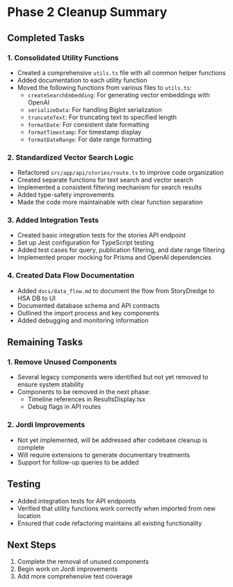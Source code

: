 # Phase 2 Cleanup Summary

## Completed Tasks

### 1. Consolidated Utility Functions

- Created a comprehensive `utils.ts` file with all common helper functions
- Added documentation to each utility function
- Moved the following functions from various files to `utils.ts`:
  - `createSearchEmbedding`: For generating vector embeddings with OpenAI
  - `serializeData`: For handling BigInt serialization
  - `truncateText`: For truncating text to specified length
  - `formatDate`: For consistent date formatting
  - `formatTimestamp`: For timestamp display
  - `formatDateRange`: For date range formatting

### 2. Standardized Vector Search Logic

- Refactored `src/app/api/stories/route.ts` to improve code organization
- Created separate functions for text search and vector search
- Implemented a consistent filtering mechanism for search results
- Added type-safety improvements
- Made the code more maintainable with clear function separation

### 3. Added Integration Tests

- Created basic integration tests for the stories API endpoint
- Set up Jest configuration for TypeScript testing
- Added test cases for query, publication filtering, and date range filtering
- Implemented proper mocking for Prisma and OpenAI dependencies

### 4. Created Data Flow Documentation

- Added `docs/data_flow.md` to document the flow from StoryDredge to HSA DB to UI
- Documented database schema and API contracts
- Outlined the import process and key components
- Added debugging and monitoring information

## Remaining Tasks

### 1. Remove Unused Components

- Several legacy components were identified but not yet removed to ensure system stability
- Components to be removed in the next phase:
  - Timeline references in ResultsDisplay.tsx
  - Debug flags in API routes

### 2. Jordi Improvements

- Not yet implemented, will be addressed after codebase cleanup is complete
- Will require extensions to generate documentary treatments
- Support for follow-up queries to be added

## Testing

- Added integration tests for API endpoints
- Verified that utility functions work correctly when imported from new location
- Ensured that code refactoring maintains all existing functionality

## Next Steps

1. Complete the removal of unused components
2. Begin work on Jordi improvements
3. Add more comprehensive test coverage 